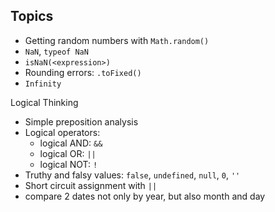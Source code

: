 ## Topics

- Getting random numbers with `Math.random()`
- `NaN`, `typeof NaN`
- `isNaN(<expression>)` 
- Rounding errors: `.toFixed()`
- `Infinity`

Logical Thinking
- Simple preposition analysis
- Logical operators: 
  - logical AND: `&&`
  - logical OR: `||`
  - logical NOT: `!`
- Truthy and falsy values: `false`, `undefined`, `null`, `0`, `''`
- Short circuit assignment with `||`
- compare 2 dates not only by year, but also month and day